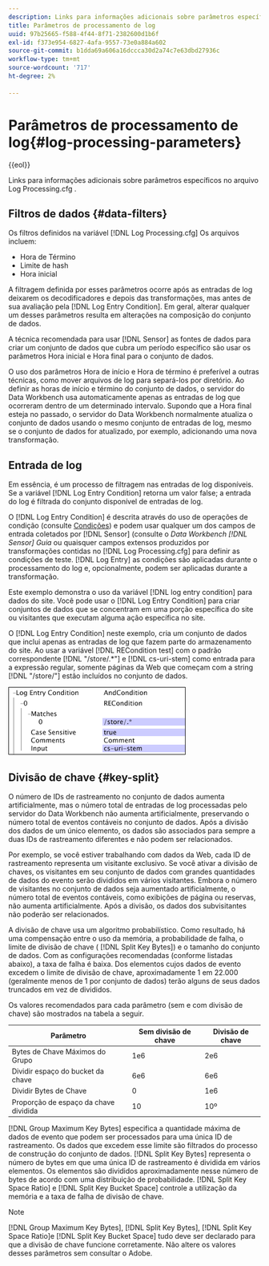 ```yaml
---
description: Links para informações adicionais sobre parâmetros específicos no arquivo Log Processing.cfg .
title: Parâmetros de processamento de log
uuid: 97b25665-f588-4f44-8f71-2382600d1b6f
exl-id: f373e954-6827-4afa-9557-73e0a884a602
source-git-commit: b1dda69a606a16dccca30d2a74c7e63dbd27936c
workflow-type: tm+mt
source-wordcount: '717'
ht-degree: 2%

---
```


# Parâmetros de processamento de log{#log-processing-parameters}

{{eol}}

Links para informações adicionais sobre parâmetros específicos no arquivo Log Processing.cfg .

<!--
c_data_filters.xml
-->

## Filtros de dados {#data-filters}

Os filtros definidos na variável [!DNL Log Processing.cfg] Os arquivos incluem:

* Hora de Término
* Limite de hash
* Hora inicial

A filtragem definida por esses parâmetros ocorre após as entradas de log deixarem os decodificadores e depois das transformações, mas antes de sua avaliação pela [!DNL Log Entry Condition]. Em geral, alterar qualquer um desses parâmetros resulta em alterações na composição do conjunto de dados.

A técnica recomendada para usar [!DNL Sensor] as fontes de dados para criar um conjunto de dados que cubra um período específico são usar os parâmetros Hora inicial e Hora final para o conjunto de dados.

O uso dos parâmetros Hora de início e Hora de término é preferível a outras técnicas, como mover arquivos de log para separá-los por diretório. Ao definir as horas de início e término do conjunto de dados, o servidor do Data Workbench usa automaticamente apenas as entradas de log que ocorreram dentro de um determinado intervalo. Supondo que a Hora final esteja no passado, o servidor do Data Workbench normalmente atualiza o conjunto de dados usando o mesmo conjunto de entradas de log, mesmo se o conjunto de dados for atualizado, por exemplo, adicionando uma nova transformação.

<!--
c_log_entry_con.xml
-->

## Entrada de log

Em essência, é um processo de filtragem nas entradas de log disponíveis. Se a variável [!DNL Log Entry Condition] retorna um valor false; a entrada do log é filtrada do conjunto disponível de entradas de log.

O [!DNL Log Entry Condition] é descrita através do uso de operações de condição (consulte [Condições](../../../home/c-dataset-const-proc/c-conditions/c-abt-cond.md)) e podem usar qualquer um dos campos de entrada coletados por [!DNL Sensor] (consulte o *Data Workbench [!DNL Sensor] Guia* ou quaisquer campos extensos produzidos por transformações contidas no [!DNL Log Processing.cfg] para definir as condições de teste. [!DNL Log Entry] as condições são aplicadas durante o processamento do log e, opcionalmente, podem ser aplicadas durante a transformação.

Este exemplo demonstra o uso da variável [!DNL log entry condition] para dados do site. Você pode usar o [!DNL Log Entry Condition] para criar conjuntos de dados que se concentram em uma porção específica do site ou visitantes que executam alguma ação específica no site.

O [!DNL Log Entry Condition] neste exemplo, cria um conjunto de dados que inclui apenas as entradas de log que fazem parte do armazenamento do site. Ao usar a variável [!DNL RECondition test] com o padrão correspondente [!DNL "/store/.*"] e [!DNL cs-uri-stem] como entrada para a expressão regular, somente páginas da Web que começam com a string [!DNL "/store/"] estão incluídos no conjunto de dados.

![](assets/cfg_LogProcessing_LogEntryCondition.png)

<!--
c_key_split.xml
-->

## Divisão de chave {#key-split}

O número de IDs de rastreamento no conjunto de dados aumenta artificialmente, mas o número total de entradas de log processadas pelo servidor do Data Workbench não aumenta artificialmente, preservando o número total de eventos contáveis no conjunto de dados. Após a divisão dos dados de um único elemento, os dados são associados para sempre a duas IDs de rastreamento diferentes e não podem ser relacionados.

Por exemplo, se você estiver trabalhando com dados da Web, cada ID de rastreamento representa um visitante exclusivo. Se você ativar a divisão de chaves, os visitantes em seu conjunto de dados com grandes quantidades de dados do evento serão divididos em vários visitantes. Embora o número de visitantes no conjunto de dados seja aumentado artificialmente, o número total de eventos contáveis, como exibições de página ou reservas, não aumenta artificialmente. Após a divisão, os dados dos subvisitantes não poderão ser relacionados.

A divisão de chave usa um algoritmo probabilístico. Como resultado, há uma compensação entre o uso da memória, a probabilidade de falha, o limite de divisão de chave ( [!DNL Split Key Bytes]) e o tamanho do conjunto de dados. Com as configurações recomendadas (conforme listadas abaixo), a taxa de falha é baixa. Dos elementos cujos dados de evento excedem o limite de divisão de chave, aproximadamente 1 em 22.000 (geralmente menos de 1 por conjunto de dados) terão alguns de seus dados truncados em vez de divididos.

Os valores recomendados para cada parâmetro (sem e com divisão de chave) são mostrados na tabela a seguir.

| Parâmetro | Sem divisão de chave | Divisão de chave |
|---|---|---|
| Bytes de Chave Máximos do Grupo | 1e6 | 2e6 |
| Dividir espaço do bucket da chave | 6e6 | 6e6 |
| Dividir Bytes de Chave | 0 | 1e6 |
| Proporção de espaço da chave dividida | 10 | 10º |

[!DNL Group Maximum Key Bytes] especifica a quantidade máxima de dados de evento que podem ser processados para uma única ID de rastreamento. Os dados que excedem esse limite são filtrados do processo de construção do conjunto de dados. [!DNL Split Key Bytes] representa o número de bytes em que uma única ID de rastreamento é dividida em vários elementos. Os elementos são divididos aproximadamente nesse número de bytes de acordo com uma distribuição de probabilidade. [!DNL Split Key Space Ratio] e [!DNL Split Key Bucket Space] controle a utilização da memória e a taxa de falha de divisão de chave.

>[!NOTE]
>
>[!DNL Group Maximum Key Bytes], [!DNL Split Key Bytes], [!DNL Split Key Space Ratio]e [!DNL Split Key Bucket Space] tudo deve ser declarado para que a divisão de chave funcione corretamente. Não altere os valores desses parâmetros sem consultar o Adobe.
